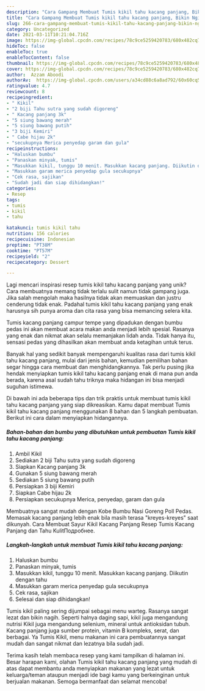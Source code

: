 ```yaml
---
description: "Cara Gampang Membuat Tumis kikil tahu kacang panjang, Bikin Ngiler"
title: "Cara Gampang Membuat Tumis kikil tahu kacang panjang, Bikin Ngiler"
slug: 266-cara-gampang-membuat-tumis-kikil-tahu-kacang-panjang-bikin-ngiler
category: Uncategorized
date: 2021-03-11T10:21:04.716Z
image: https://img-global.cpcdn.com/recipes/78c9ce5259420783/680x482cq70/tumis-kikil-tahu-kacang-panjang-foto-resep-utama.jpg
hideToc: false
enableToc: true
enableTocContent: false
thumbnail: https://img-global.cpcdn.com/recipes/78c9ce5259420783/680x482cq70/tumis-kikil-tahu-kacang-panjang-foto-resep-utama.jpg
cover: https://img-global.cpcdn.com/recipes/78c9ce5259420783/680x482cq70/tumis-kikil-tahu-kacang-panjang-foto-resep-utama.jpg
author:  Azzam Aboodi
authorAv:  https://img-global.cpcdn.com/users/a34cd88c6a8ad792/60x60cq50/avatar.jpg
ratingvalue: 4.7
reviewcount: 8
recipeingredient:
- " Kikil"
- "2 biji Tahu sutra yang sudah digoreng"
- " Kacang panjang 3k"
- "5 siung bawang merah"
- "5 siung bawang putih"
- "3 biji Kemiri"
- " Cabe hijau 2k"
- "secukupnya Merica penyedap garam dan gula"
recipeinstructions:
- "Haluskan bumbu"
- "Panaskan minyak, tumis"
- "Masukkan kikil, tunggu 10 menit. Masukkan kacang panjang. Diikutin dengan tahu"
- "Masukkan garam merica penyedap gula secukupnya"
- "Cek rasa, sajikan"
- "Sudah jadi dan siap dihidangkan!"
categories:
- Resep
tags:
- tumis
- kikil
- tahu

katakunci: tumis kikil tahu 
nutrition: 156 calories
recipecuisine: Indonesian
preptime: "PT38M"
cooktime: "PT57M"
recipeyield: "2"
recipecategory: Dessert

---
```



Lagi mencari inspirasi resep tumis kikil tahu kacang panjang yang unik? Cara membuatnya memang tidak terlalu sulit namun tidak gampang juga. Jika salah mengolah maka hasilnya tidak akan memuaskan dan justru cenderung tidak enak. Padahal tumis kikil tahu kacang panjang yang enak harusnya sih punya aroma dan cita rasa yang bisa memancing selera kita.


Tumis kacang panjang campur tempe yang dipadukan dengan bumbu pedas ini akan membuat acara makan anda menjadi lebih spesial. Rasanya yang enak dan nikmat akan selalu memanjakan lidah anda. Tidak hanya itu, sensasi pedas yang dihasilkan akan membuat anda ketagihan untuk terus.

Banyak hal yang sedikit banyak mempengaruhi kualitas rasa dari tumis kikil tahu kacang panjang, mulai dari jenis bahan, kemudian pemilihan bahan segar hingga cara membuat dan menghidangkannya. Tak perlu pusing jika hendak menyiapkan tumis kikil tahu kacang panjang enak di mana pun anda berada, karena asal sudah tahu triknya maka hidangan ini bisa menjadi suguhan istimewa.


Di bawah ini ada beberapa tips dan trik praktis untuk membuat tumis kikil tahu kacang panjang yang siap dikreasikan. Kamu dapat membuat Tumis kikil tahu kacang panjang menggunakan 8 bahan dan 5 langkah pembuatan. Berikut ini cara dalam menyiapkan hidangannya.

<!--inarticleads1-->

##### Bahan-bahan dan bumbu yang dibutuhkan untuk pembuatan Tumis kikil tahu kacang panjang:

1. Ambil  Kikil
1. Sediakan 2 biji Tahu sutra yang sudah digoreng
1. Siapkan  Kacang panjang 3k
1. Gunakan 5 siung bawang merah
1. Sediakan 5 siung bawang putih
1. Persiapkan 3 biji Kemiri
1. Siapkan  Cabe hijau 2k
1. Persiapkan secukupnya Merica, penyedap, garam dan gula


Membuatnya sangat mudah dengan Kobe Bumbu Nasi Goreng Poll Pedas. Memasak kacang panjang lebih enak bila masih terasa &#34;kreyes-kreyes&#34; saat dikunyah. Cara Membuat Sayur Kikil Kacang Panjang Resep Tumis Kacang Panjang dan Tahu KulitПодробнее. 

<!--inarticleads2-->

##### Langkah-langkah untuk membuat Tumis kikil tahu kacang panjang:

1. Haluskan bumbu
1. Panaskan minyak, tumis
1. Masukkan kikil, tunggu 10 menit. Masukkan kacang panjang. Diikutin dengan tahu
1. Masukkan garam merica penyedap gula secukupnya
1. Cek rasa, sajikan
1. Selesai dan siap dihidangkan!

Tumis kikil paling sering dijumpai sebagai menu warteg. Rasanya sangat lezat dan bikin nagih. Seperti halnya daging sapi, kikil juga mengandung nutrisi Kikil juga mengandung selenium, mineral untuk antioksidan tubuh. Kacang panjang juga sumber protein, vitamin B kompleks, serat, dan berbagai. Ya Tumis Kikil, menu makanan ini cara pembuatannya sangat mudah dan sangat nikmat dan lezatnya bila sudah jadi. 

Terima kasih telah membaca resep yang kami tampilkan di halaman ini. Besar harapan kami, olahan Tumis kikil tahu kacang panjang yang mudah di atas dapat membantu anda menyiapkan makanan yang lezat untuk keluarga/teman ataupun menjadi ide bagi kamu yang berkeinginan untuk berjualan makanan. Semoga bermanfaat dan selamat mencoba!
